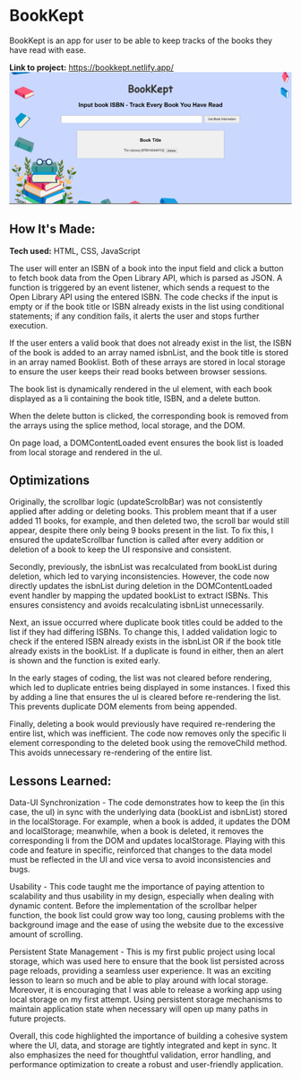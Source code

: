 # BookKept

BookKept is an app for user to be able to keep tracks of the books they have read with ease.

**Link to project:** https://bookkept.netlify.app/
![Bookkept Image](https://github.com/JackGer26/Bookkept/blob/main/BookKept.PNG?raw=true)

## How It's Made:

**Tech used:** HTML, CSS, JavaScript

The user will enter an ISBN of a book into the input field and click a button to fetch book data from the Open Library API, which is parsed as JSON. A function is triggered by an event listener, which sends a request to the Open Library API using the entered ISBN. The code checks if the input is empty or if the book title or ISBN already exists in the list using conditional statements; if any condition fails, it alerts the user and stops further execution.

If the user enters a valid book that does not already exist in the list, the ISBN of the book is added to an array named isbnList, and the book title is stored in an array named Booklist. Both of these arrays are stored in local storage to ensure the user keeps their read books between browser sessions.

The book list is dynamically rendered in the ul element, with each book displayed as a li containing the book title, ISBN, and a delete button.

When the delete button is clicked, the corresponding book is removed from the arrays using the splice method, local storage, and the DOM.

On page load, a DOMContentLoaded event ensures the book list is loaded from local storage and rendered in the ul.

## Optimizations

Originally, the scrollbar logic (updateScrolbBar) was not consistently applied after adding or deleting books. This problem meant that if a user added 11 books, for example, and then deleted two, the scroll bar would still appear, despite there only being 9 books present in the list. To fix this, I ensured the updateScrollbar function is called after every addition or deletion of a book to keep the UI responsive and consistent.

Secondly, previously, the isbnList was recalculated from bookList during deletion, which led to varying inconsistencies. However, the code now directly updates the isbnList during deletion in the DOMContentLoaded event handler by mapping the updated bookList to extract ISBNs. This ensures consistency and avoids recalculating isbnList unnecessarily.

Next, an issue occurred where duplicate book titles could be added to the list if they had differing ISBNs. To change this, I added validation logic to check if the entered ISBN already exists in the isbnList OR if the book title already exists in the bookList. If a duplicate is found in either, then an alert is shown and the function is exited early.

In the early stages of coding, the list was not cleared before rendering, which led to duplicate entries being displayed in some instances. I fixed this by adding a line that ensures the ul is cleared before re-rendering the list. This prevents duplicate DOM elements from being appended.

Finally, deleting a book would previously have required re-rendering the entire list, which was inefficient. The code now removes only the specific li element corresponding to the deleted book using the removeChild method. This avoids unnecessary re-rendering of the entire list.

## Lessons Learned:

Data-UI Synchronization - The code demonstrates how to keep the (in this case, the ul) in sync with the underlying data (bookList and isbnList) stored in the localStorage. For example, when a book is added, it updates the DOM and localStorage; meanwhile, when a book is deleted, it removes the corresponding li from the DOM and updates localStorage. Playing with this code and feature in specific, reinforced that changes to the data model must be reflected in the UI and vice versa to avoid inconsistencies and bugs.

Usability - This code taught me the importance of paying attention to scalability and thus usability in my design, especially when dealing with dynamic content. Before the implementation of the scrollbar helper function, the book list could grow way too long, causing problems with the background image and the ease of using the website due to the excessive amount of scrolling.

Persistent State Management - This is my first public project using local storage, which was used here to ensure that the book list persisted across page reloads, providing a seamless user experience. It was an exciting lesson to learn so much and be able to play around with local storage. Moreover, it is encouraging that I was able to release a working app using local storage on my first attempt. Using persistent storage mechanisms to maintain application state when necessary will open up many paths in future projects.

Overall, this code highlighted the importance of building a cohesive system where the UI, data, and storage are tightly integrated and kept in sync. It also emphasizes the need for thoughtful validation, error handling, and performance optimization to create a robust and user-friendly application.
